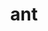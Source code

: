---
title: "ant"
layout: cache
categories: [package, v2025.07.0]
meta: {"compilers": ["none"], "num_specs": 3, "num_specs_by_stack": {"e4s": 1, "e4s-cray-rhel": 1, "e4s-neoverse-v2": 1, "e4s-oneapi": 1, "root": 3}, "oss": ["rhel8", "ubuntu22.04"], "platforms": ["linux"], "stacks": ["e4s", "e4s-cray-rhel", "e4s-neoverse-v2", "e4s-oneapi", "root"], "targets": ["neoverse_v2", "x86_64_v3"], "versions": ["1.10.14"]}
spec_details: [{"compiler": "none", "hash": "doutvknqa5z23dgo7qm64qlyfk7mgtrl", "os": "ubuntu22.04", "platform": "linux", "size": "-", "stacks": ["e4s-neoverse-v2", "root"], "target": "neoverse_v2", "variants": ["build_system=generic"], "versions": ["1.10.14"]}, {"compiler": "none", "hash": "fc6wcmy7jldgp7dzzwj7i3h7osdksp5h", "os": "ubuntu22.04", "platform": "linux", "size": "-", "stacks": ["e4s", "e4s-oneapi", "root"], "target": "x86_64_v3", "variants": ["build_system=generic"], "versions": ["1.10.14"]}, {"compiler": "none", "hash": "zcp3b5bcyw74x2uezyjf4b47chrrzexh", "os": "rhel8", "platform": "linux", "size": "-", "stacks": ["e4s-cray-rhel", "root"], "target": "x86_64_v3", "variants": ["build_system=generic"], "versions": ["1.10.14"]}]
---